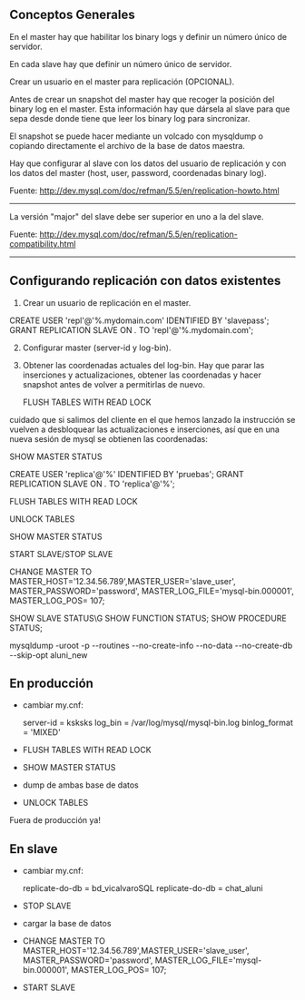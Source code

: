 Conceptos Generales
-------------------

En el master hay que habilitar los binary logs y definir un número único
de servidor.

En cada slave hay que definir un número único de servidor.

Crear un usuario en el master para replicación (OPCIONAL).

Antes de crear un snapshot del master hay que recoger la posición del
binary log en el master. Esta información hay que dársela al slave
para que sepa desde donde tiene que leer los binary log para sincronizar.

El snapshot se puede hacer mediante un volcado con mysqldump o copiando
directamente el archivo de la base de datos maestra.

Hay que configurar al slave con los datos del usuario de replicación
y con los datos del master (host, user, password, coordenadas binary log).


Fuente: http://dev.mysql.com/doc/refman/5.5/en/replication-howto.html

----

La versión "major" del slave debe ser superior en uno a la del slave.

Fuente: http://dev.mysql.com/doc/refman/5.5/en/replication-compatibility.html

----

Configurando replicación con datos existentes
---------------------------------------------

1. Crear un usuario de replicación en el master.

CREATE USER 'repl'@'%.mydomain.com' IDENTIFIED BY 'slavepass';
GRANT REPLICATION SLAVE ON *.* TO 'repl'@'%.mydomain.com';

2. Configurar master (server-id y log-bin). 

3. Obtener las coordenadas actuales del log-bin. Hay que parar las
inserciones y actualizaciones, obtener las coordenadas y hacer
snapshot antes de volver a permitirlas de nuevo.

   FLUSH TABLES WITH READ LOCK

cuidado que si salimos del cliente en el que hemos lanzado la instrucción
se vuelven a desbloquear las actualizaciones e inserciones, así que en una
nueva sesión de mysql se obtienen las coordenadas:

   SHOW MASTER STATUS





CREATE USER 'replica'@'%' IDENTIFIED BY 'pruebas'; GRANT REPLICATION SLAVE ON *.* TO 'replica'@'%';

FLUSH TABLES WITH READ LOCK

UNLOCK TABLES

SHOW MASTER STATUS

START SLAVE/STOP SLAVE

CHANGE MASTER TO MASTER_HOST='12.34.56.789',MASTER_USER='slave_user', MASTER_PASSWORD='password', MASTER_LOG_FILE='mysql-bin.000001', MASTER_LOG_POS=  107;



SHOW SLAVE STATUS\G
SHOW FUNCTION STATUS;
SHOW PROCEDURE STATUS;

mysqldump -uroot -p --routines --no-create-info --no-data --no-create-db --skip-opt aluni_new



En producción
-------------

- cambiar my.cnf:  

	server-id = ksksks
	log_bin = /var/log/mysql/mysql-bin.log
	binlog_format = 'MIXED'

- FLUSH TABLES WITH READ LOCK

- SHOW MASTER STATUS

- dump de ambas base de datos

- UNLOCK TABLES

Fuera de producción ya!

En slave
--------

- cambiar my.cnf:

    replicate-do-db = bd_vicalvaroSQL
	replicate-do-db = chat_aluni

- STOP SLAVE

- cargar la base de datos

- CHANGE MASTER TO MASTER_HOST='12.34.56.789',MASTER_USER='slave_user', MASTER_PASSWORD='password', MASTER_LOG_FILE='mysql-bin.000001', MASTER_LOG_POS=  107;

- START SLAVE


